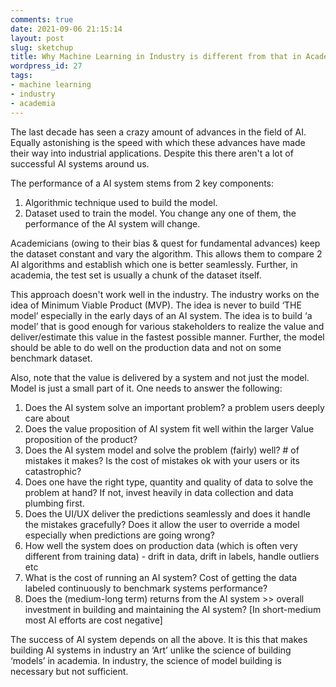 ```yaml
---
comments: true
date: 2021-09-06 21:15:14
layout: post
slug: sketchup
title: Why Machine Learning in Industry is different from that in Academia
wordpress_id: 27
tags:
- machine learning
- industry
- academia
---
```


The last decade has seen a crazy amount of advances in the field of AI. Equally astonishing is the speed with which these advances have made their way into industrial applications. Despite this there aren't a lot of successful AI systems around us.

The performance of a AI system stems from 2 key components: 
1. Algorithmic technique used to build the model. 
2. Dataset used to train the model. 
You change any one of them, the performance of the AI system will change. 

Academicians (owing to their bias & quest for fundamental advances) keep the dataset constant and vary the algorithm. This allows them to compare 2 AI algorithms and establish which one is better seamlessly. Further, in academia, the test set is usually a chunk of the dataset itself. 

This approach doesn't work well in the industry. The industry works on the idea of Minimum Viable Product (MVP). The idea is never to build ‘THE model’ especially in the early days of an AI system. The idea is to build ‘a model’ that is good enough for various stakeholders to realize the value and deliver/estimate this value in the fastest possible manner. Further, the model should be able to do well on the production data and not on some benchmark dataset. 

Also, note that the value is delivered by a system and not just the model. Model is just a small part of it. One needs to answer the following: 
1. Does the AI system solve an important problem? a problem users deeply care about
2. Does the value proposition of AI system fit well within the larger Value proposition of the product? 
3. Does the AI system model and solve the problem (fairly) well? # of mistakes it makes? Is the cost of mistakes ok with your users or its catastrophic? 
4. Does one have the right type, quantity and quality of data to solve the problem at hand? If not, invest heavily in data collection and data plumbing first. 
5. Does the UI/UX deliver the predictions seamlessly and does it handle the mistakes gracefully? Does it allow the user to override a model especially when predictions are going wrong?
6. How well the system does on production data (which is often very different from training data) - drift in data, drift in labels, handle outliers etc 
7. What is the cost of running an AI system? Cost of getting the data labeled continuously to benchmark systems performance?
8. Does the (medium-long term) returns from the AI system >> overall investment in building and maintaining the AI system? [In short-medium most AI efforts are cost negative]

The success of AI system depends on all the above. It is this that makes building AI systems in industry an ‘Art’ unlike the science of building ‘models’ in academia. In industry, the science of model building is necessary but not sufficient. 